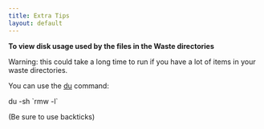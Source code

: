 ```yaml
---
title: Extra Tips
layout: default
---
```


**To view disk usage used by the files in the Waste directories**

Warning: this could take a long time to run if you have a lot of items in your waste directories.

You can use the <a href="https://www.man7.org/linux/man-pages/man1/du.1.html">du</a> command:

<p class="w3-code">
du -sh `rmw -l`
</p>
(Be sure to use backticks)
